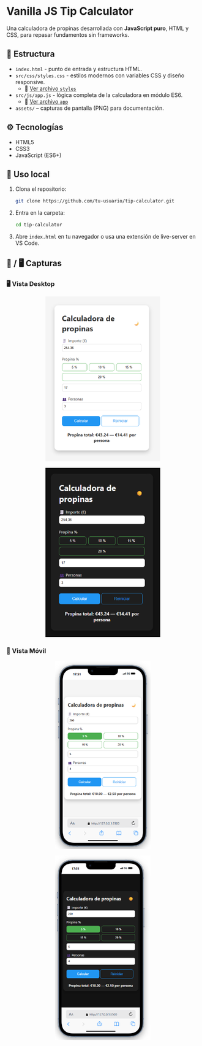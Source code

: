 # Vanilla JS Tip Calculator

Una calculadora de propinas desarrollada con **JavaScript puro**, HTML y CSS, para repasar fundamentos sin frameworks.

## 📂 Estructura

- `index.html` - punto de entrada y estructura HTML.
- `src/css/styles.css` - estilos modernos con variables CSS y diseño responsive.
  - 🔗 [Ver archivo `styles`](https://github.com/saulvg/vanilla-tip-calculator/tree/main/src/css/styles.css)
- `src/js/app.js` - lógica completa de la calculadora en módulo ES6.
  - 🔗 [Ver archivo `app`](https://github.com/saulvg/vanilla-tip-calculator/tree/main/src/js/app.js)
- `assets/` – capturas de pantalla (PNG) para documentación.

## ⚙️ Tecnologías

- HTML5
- CSS3
- JavaScript (ES6+)

## 🚀 Uso local

1. Clona el repositorio:

   ```bash
   git clone https://github.com/tu-usuario/tip-calculator.git
   ```

2. Entra en la carpeta:

   ```bash
   cd tip-calculator
   ```

3. Abre `index.html` en tu navegador o usa una extensión de live-server en VS Code.

## 📱 / 🖥️ Capturas

### 🖥️ Vista Desktop

<p align="center">
  <img src="assets/screenshotDesktop1.png" alt="Calculadora de propinas en vista desktop" width="300px" />
</p>

<p align="center">
  <img src="assets/screenshotDesktop2.png" alt="Calculadora de propinas en vista desktop" width="300px" />
</p>

### 📱 Vista Móvil

<p align="center">
  <img src="assets/screenshotMobile1.png" alt="Calculadora de propinas en vista móvil" width="250px" />
</p>

<p align="center">
  <img src="assets/screenshotMobile2.png" alt="Calculadora de propinas en vista móvil" width="250px" />
</p>
